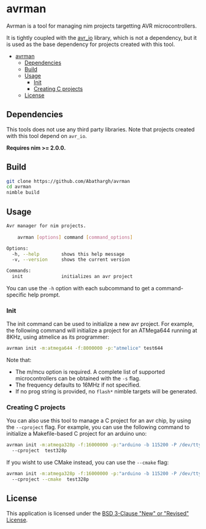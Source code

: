 # avrman

Avrman is a tool for managing nim projects targetting AVR microcontrollers.

It is tightly coupled with the [avr_io](https://github.com/Abathargh/avr_io) 
library, which is not a dependency, but it is used as the base dependency for 
projects created with this tool.

- [avrman](#avrman)
  - [Dependencies](#dependencies)
  - [Build](#build)
  - [Usage](#usage)
    - [Init](#init)
    - [Creating C projects](#creating-c-projects)
  - [License](#license)

## Dependencies

This tools does not use any third party libraries. Note that projects created 
with this tool depend on ```avr_io```.

**Requires nim >= 2.0.0.**

## Build

```bash 
git clone https://github.com/Abathargh/avrman
cd avrman
nimble build
```

## Usage

```bash
Avr manager for nim projects.
    
    avrman [options] command [command_options]

Options:
  -h, --help        shows this help message
  -v, --version     shows the current version

Commands:
  init              initializes an avr project
```

You can use the ```-h``` option with each subcommand to get a command-specific 
help prompt. 

### Init

The init command can be used to initialize a new avr project. For example, the 
following command will initialize a project for an ATMega644 running at 8KHz, 
using atmelice as its programmer:

```bash
avrman init -m:atmega644 -f:8000000 -p:"atmelice" test644
```

Note that:

- The m/mcu option is required. A complete list of supported microcontrollers 
can be obtained with the ```-s``` flag.
- The frequency defaults to 16MHz if not specified.
- If no prog string is provided, no ```flash*``` nimble targets will be 
generated.


### Creating C projects

You can also use this tool to manage a C project for an avr chip, by using the 
```--cproject``` flag.
For example, you can use the following command to initialize a Makefile-based 
C project for an arduino uno:

```bash
avrman init -m:atmega328p -f:16000000 -p:"arduino -b 115200 -P /dev/ttyACM0" \ 
  --cproject  test328p
```

If you wisht to use CMake instead, you can use the ```--cmake``` flag:

```bash
avrman init -m:atmega328p -f:16000000 -p:"arduino -b 115200 -P /dev/ttyACM0" \ 
  --cproject --cmake  test328p
```

## License

This application is licensed under the 
[BSD 3-Clause "New" or "Revised" License](LICENSE).
